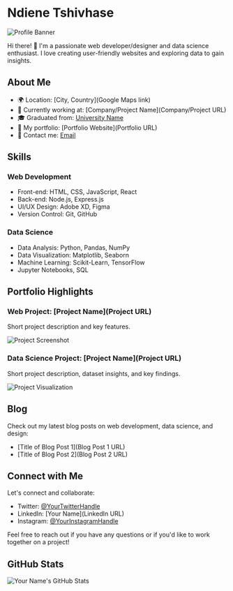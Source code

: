 # Ndiene Tshivhase

![Profile Banner]()

Hi there! 👋 I'm a passionate web developer/designer and data science enthusiast. I love creating user-friendly websites and exploring data to gain insights.

## About Me

- 🌍 Location: [City, Country](Google Maps link)
- 💼 Currently working at: [Company/Project Name](Company/Project URL)
- 🎓 Graduated from: [University Name](https://www.vut.ac.za/)
- 🚀 My portfolio: [Portfolio Website](Portfolio URL)
- 📧 Contact me: [Email](mailto:youremail@example.com)

## Skills

### Web Development
- Front-end: HTML, CSS, JavaScript, React
- Back-end: Node.js, Express.js
- UI/UX Design: Adobe XD, Figma
- Version Control: Git, GitHub

### Data Science
- Data Analysis: Python, Pandas, NumPy
- Data Visualization: Matplotlib, Seaborn
- Machine Learning: Scikit-Learn, TensorFlow
- Jupyter Notebooks, SQL

## Portfolio Highlights

### Web Project: [Project Name](Project URL)

Short project description and key features.

![Project Screenshot](url_to_project_screenshot)

### Data Science Project: [Project Name](Project URL)

Short project description, dataset insights, and key findings.

![Project Visualization](url_to_project_visualization)

## Blog

Check out my latest blog posts on web development, data science, and design:

- [Title of Blog Post 1](Blog Post 1 URL)
- [Title of Blog Post 2](Blog Post 2 URL)

## Connect with Me

Let's connect and collaborate:

- Twitter: [@YourTwitterHandle](https://twitter.com/YourTwitterHandle)
- LinkedIn: [Your Name](LinkedIn URL)
- Instagram: [@YourInstagramHandle](https://www.instagram.com/YourInstagramHandle)

Feel free to reach out if you have any questions or if you'd like to work together on a project!

## GitHub Stats

![Your Name's GitHub Stats](https://github-readme-stats.vercel.app/api?username=yourusername&show_icons=true)
